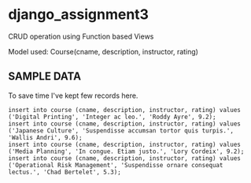 # django_assignment3

CRUD operation using Function based Views

Model used: Course(cname, description, instructor, rating)


## SAMPLE DATA

To save time I've kept few records here.

```
insert into course (cname, description, instructor, rating) values ('Digital Printing', 'Integer ac leo.', 'Roddy Ayre', 9.2);
insert into course (cname, description, instructor, rating) values ('Japanese Culture', 'Suspendisse accumsan tortor quis turpis.', 'Wallis Andri', 9.6);
insert into course (cname, description, instructor, rating) values ('Media Planning', 'In congue. Etiam justo.', 'Lory Cordeix', 9.2);
insert into course (cname, description, instructor, rating) values ('Operational Risk Management', 'Suspendisse ornare consequat lectus.', 'Chad Bertelet', 5.3);
```
